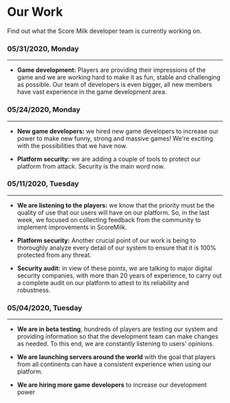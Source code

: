 # Our Work
Find out what the Score Milk developer team is currently working on.

### 05/31/2020, Monday
________________________________________

- **Game development:** Players are providing their impressions of the game and we are working hard to make it as fun, stable and challenging as possible. Our team of developers is even bigger, all new members have vast experience in the game development area.


### 05/24/2020, Monday
________________________________________

- **New game developers:** we hired new game developers to increase our power to make new funny, strong and massive games! We're exciting with the possibilities that we have now.

- **Platform security:** we are adding a couple of tools to protect our platform from attack. Security is the main word now.


### 05/11/2020, Tuesday
________________________________________

- **We are listening to the players:** we know that the priority must be the quality of use that our users will have on our platform. So, in the last week, we focused on collecting feedback from the community to implement improvements in ScoreMilk.

- **Platform security:** Another crucial point of our work is being to thoroughly analyze every detail of our system to ensure that it is 100% protected from any threat.

- **Security audit:** in view of these points, we are talking to major digital security companies, with more than 20 years of experience, to carry out a complete audit on our platform to attest to its reliability and robustness.



### 05/04/2020, Tuesday
________________________________________

- **We are in beta testing**, hundreds of players are testing our system and providing information so that the development team can make changes as needed. To this end, we are constantly listening to users' opinions.

- **We are launching servers around the world** with the goal that players from all continents can have a consistent experience when using our platform.

- **We are hiring more game developers** to increase our development power


